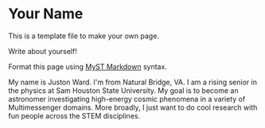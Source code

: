 # Your Name

This is a template file to make your own page.

Write about yourself!

Format this page using [MyST Markdown](https://jupyterbook.org/en/stable/content/index.html) syntax.


My name is Juston Ward. I'm from Natural Bridge, VA. I am a rising senior in the physics at Sam Houston State University. My goal is to become an astronomer investigating high-energy cosmic phenomena in a variety of Multimessenger domains. More broadly, I just want to do cool research with fun people across the STEM disciplines. 

